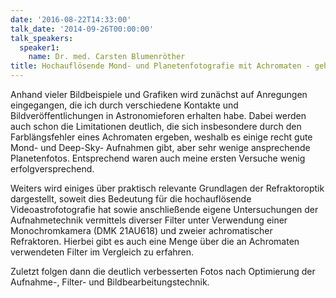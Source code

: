 ```yaml
---
date: '2016-08-22T14:33:00'
talk_date: '2014-09-26T00:00:00'
talk_speakers:
  speaker1:
    name: Dr. med. Carsten Blumenröther
title: Hochauflösende Mond- und Planetenfotografie mit Achromaten - geht das überhaupt?
---
```


Anhand vieler Bildbeispiele und Grafiken wird zunächst auf Anregungen eingegangen, die ich durch verschiedene Kontakte und Bildveröffentlichungen in Astronomieforen erhalten habe. Dabei werden auch schon die Limitationen deutlich, die sich insbesondere durch den Farblängsfehler eines Achromaten ergeben, weshalb es einige recht gute Mond- und Deep-Sky- Aufnahmen gibt, aber sehr wenige ansprechende Planetenfotos. Entsprechend waren auch meine ersten Versuche wenig erfolgversprechend.

Weiters wird einiges über praktisch relevante Grundlagen der Refraktoroptik dargestellt, soweit dies Bedeutung für die hochauflösende Videoastrofotografie hat sowie anschließende eigene Untersuchungen der Aufnahmetechnik vermittels diverser Filter unter Verwendung einer Monochromkamera (DMK 21AU618) und zweier achromatischer Refraktoren. Hierbei gibt es auch eine Menge über die an Achromaten verwendeten Filter im Vergleich zu erfahren.

Zuletzt folgen dann die deutlich verbesserten Fotos nach Optimierung der Aufnahme-, Filter- und Bildbearbeitungstechnik.